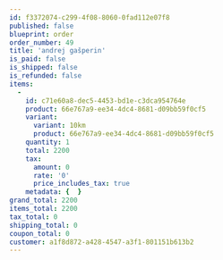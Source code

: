 ```yaml
---
id: f3372074-c299-4f08-8060-0fad112e07f8
published: false
blueprint: order
order_number: 49
title: 'andrej gašperin'
is_paid: false
is_shipped: false
is_refunded: false
items:
  -
    id: c71e60a8-dec5-4453-bd1e-c3dca954764e
    product: 66e767a9-ee34-4dc4-8681-d09bb59f0cf5
    variant:
      variant: 10km
      product: 66e767a9-ee34-4dc4-8681-d09bb59f0cf5
    quantity: 1
    total: 2200
    tax:
      amount: 0
      rate: '0'
      price_includes_tax: true
    metadata: {  }
grand_total: 2200
items_total: 2200
tax_total: 0
shipping_total: 0
coupon_total: 0
customer: a1f8d872-a428-4547-a3f1-801151b613b2
---
```


